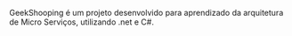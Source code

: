 GeekShooping é um projeto desenvolvido para aprendizado da arquitetura de Micro Serviços, utilizando .net e C#.